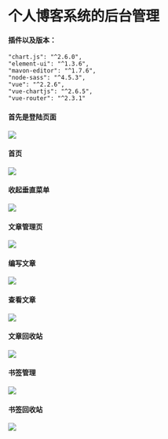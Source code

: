 # 个人博客系统的后台管理

#### 插件以及版本：

```
"chart.js": "^2.6.0",
"element-ui": "^1.3.6",
"mavon-editor": "^1.7.6",
"node-sass": "^4.5.3",
"vue": "^2.2.6",
"vue-chartjs": "^2.6.5",
"vue-router": "^2.3.1"
```


#### 首先是登陆页面
![](http://opok8iwaa.bkt.clouddn.com/image/github/myBlog-ba/login.png)


#### 首页
![](http://opok8iwaa.bkt.clouddn.com/image/github/myBlog-ba/home.png)


#### 收起垂直菜单
![](http://opok8iwaa.bkt.clouddn.com/image/github/myBlog-ba/home-2.png)


#### 文章管理页
![](http://opok8iwaa.bkt.clouddn.com/image/github/myBlog-ba/%E4%B9%A6%E7%AD%BE%E7%AE%A1%E7%90%86.png)


#### 编写文章
![](http://opok8iwaa.bkt.clouddn.com/image/github/myBlog-ba/%E6%96%87%E7%AB%A0%E7%AE%A1%E7%90%862.png)


#### 查看文章
![](http://opok8iwaa.bkt.clouddn.com/image/github/myBlog-ba/%E6%96%87%E7%AB%A0%E7%AE%A1%E7%90%863.png)


#### 文章回收站
![](http://opok8iwaa.bkt.clouddn.com/image/github/myBlog-ba/%E6%96%87%E7%AB%A0%E7%AE%A1%E7%90%86-%E5%9B%9E%E6%94%B6%E7%AB%99.png)


#### 书签管理
![](http://opok8iwaa.bkt.clouddn.com/image/github/myBlog-ba/%E4%B9%A6%E7%AD%BE%E7%AE%A1%E7%90%86.png)


#### 书签回收站
![](http://opok8iwaa.bkt.clouddn.com/image/github/myBlog-ba/%E6%96%87%E7%AB%A0%E7%AE%A1%E7%90%86-%E5%9B%9E%E6%94%B6%E7%AB%99.png)







